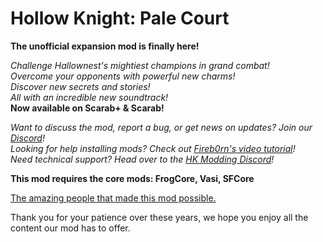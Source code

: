 
# Hollow Knight: Pale Court
**The unofficial expansion mod is finally here!**

*Challenge Hallownest's mightiest champions in grand combat!*  
*Overcome your opponents with powerful new charms!*  
*Discover new secrets and stories!*  
*All with an incredible new soundtrack!*  
**Now available on Scarab+ & Scarab!**

*Want to discuss the mod, report a bug, or get news on updates? Join our [Discord](https://discord.com/invite/n8wayV8RNV)!*  
*Looking for help installing mods? Check out [Fireb0rn's video tutorial](https://www.youtube.com/watch?v=z35cFvU0McQ)!*  
*Need technical support? Head over to the [HK Modding Discord](https://discord.gg/VDsg3HmWuB)!*  

**This mod requires the core mods: FrogCore, Vasi, SFCore**

[The amazing people that made this mod possible.](https://docs.google.com/document/d/e/2PACX-1vS3wfVgRQJie-CmAERsXvK5qpVaPbYuYff0wl4ehI-VGDYrXZd00UhrV1aXuWikao8yXPrILmYS9FYX/pub)

Thank you for your patience over these years, we hope you enjoy all the content our mod has to offer.
